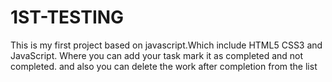 # 1ST-TESTING

This is my first project based on javascript.Which include HTML5 CSS3 and JavaScript. Where you can add your task mark it as completed and not completed. and also you can delete the work after completion from the list
